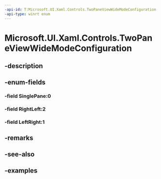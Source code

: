 ```yaml
---
-api-id: T:Microsoft.UI.Xaml.Controls.TwoPaneViewWideModeConfiguration
-api-type: winrt enum
---
```


<!-- Enumeration syntax.
public enum TwoPaneViewWideModeConfiguration : int 
-->

# Microsoft.UI.Xaml.Controls.TwoPaneViewWideModeConfiguration

## -description

## -enum-fields
### -field SinglePane:0

### -field RightLeft:2

### -field LeftRight:1

## -remarks

## -see-also

## -examples

